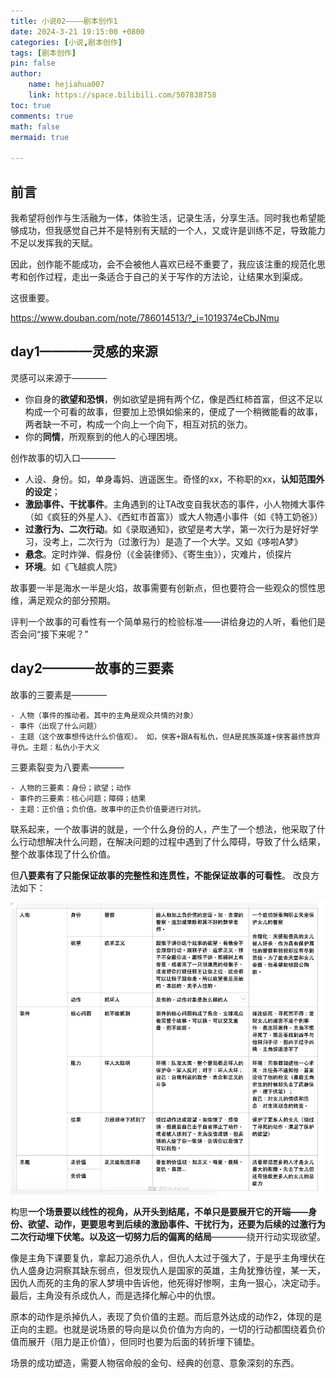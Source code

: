 ```yaml
---
title: 小说02————剧本创作1
date: 2024-3-21 19:15:00 +0800
categories: [小说,剧本创作]
tags: [剧本创作]
pin: false
author: 
    name: hejiahua007
    link: https://space.bilibili.com/507838758
toc: true
comments: true
math: false
mermaid: true

---
```


## 前言

我希望将创作与生活融为一体，体验生活，记录生活，分享生活。同时我也希望能够成功，但我感觉自己并不是特别有天赋的一个人，又或许是训练不足，导致能力不足以发挥我的天赋。

因此，创作能不能成功，会不会被他人喜欢已经不重要了，我应该注重的规范化思考和创作过程，走出一条适合于自己的关于写作的方法论，让结果水到渠成。

这很重要。

https://www.douban.com/note/786014513/?_i=1019374eCbJNmu

## day1————灵感的来源

灵感可以来源于————

- 你自身的**欲望和恐惧**，例如欲望是拥有两个亿，像是西红柿首富，但这不足以构成一个可看的故事，但要加上恐惧如偷来的，便成了一个稍微能看的故事，两者缺一不可，构成一个向上一个向下，相互对抗的张力。
- 你的**同情**，所观察到的他人的心理困境。

创作故事的切入口————

- 人设、身份。如，单身毒妈、逍遥医生。奇怪的xx，不称职的xx，**认知范围外的设定**；
- **激励事件、干扰事件**。主角遇到的让TA改变自我状态的事件，小人物摊大事件（如《疯狂的外星人》、《西虹市首富》）或大人物遇小事件（如《特工奶爸》） 
- **过激行为、二次行动**。如《录取通知》，欲望是考大学，第一次行为是好好学习，没考上，二次行为（过激行为）是造了一个大学。又如《哆啦A梦》 
- **悬念**。定时炸弹、假身份（《金装律师》、《寄生虫》），灾难片，侦探片 
- **环境**。如《飞越疯人院》 

故事要一半是海水一半是火焰，故事需要有创新点，但也要符合一些观众的惯性思维，满足观众的部分预期。

评判一个故事的可看性有一个简单易行的检验标准——讲给身边的人听，看他们是否会问“接下来呢？” 

## day2————故事的三要素

故事的三要素是————

    - 人物（事件的推动者。其中的主角是观众共情的对象）
    - 事件（出现了什么问题）
    - 主题（这个故事想传达什么价值观）。 如，侠客+跟A有私仇，但A是民族英雄+侠客最终放弃寻仇。主题：私仇小于大义 

三要素裂变为八要素————

    - 人物的三要素：身份；欲望；动作 
    - 事件的三要素：核心问题；障碍；结果 
    - 主题：正价值；负价值。故事中的正负价值要进行对抗。 

联系起来，一个故事讲的就是，一个什么身份的人，产生了一个想法，他采取了什么行动想解决什么问题，在解决问题的过程中遇到了什么障碍，导致了什么结果，整个故事体现了什么价值。 

但**八要素有了只能保证故事的完整性和连贯性，不能保证故事的可看性**。 改良方法如下：

![image](/assets/blog_res/2024-3-21-novel_2/image.png)

构思**一个场景要以线性的视角，从开头到结尾，不单只是要展开它的开端——身份、欲望、动作，更要思考到后续的激励事件、干扰行为，还要为后续的过激行为二次行动埋下伏笔。以及这一切努力后的偏离的结局**————绕开行动实现欲望。

像是主角下课要复仇，拿起刀追杀仇人，但仇人太过于强大了，于是乎主角埋伏在仇人盛身边洞察其缺东弱点，但发现仇人是国家的英雄，主角犹豫彷徨，某一天，因仇人而死的主角的家人梦境中告诉他，他死得好惨啊，主角一狠心，决定动手。最后，主角没有杀成仇人，而是选择化解心中的仇恨。

原本的动作是杀掉仇人，表现了负价值的主题。而后意外达成的动作2，体现的是正向的主题。也就是说场景的导向是以负价值为方向的，一切的行动都围绕着负价值而展开（阻力是正价值），但同时也要为后面的转折埋下铺垫。

场景的成功塑造，需要人物宿命般的金句、经典的创意、意象深刻的东西。